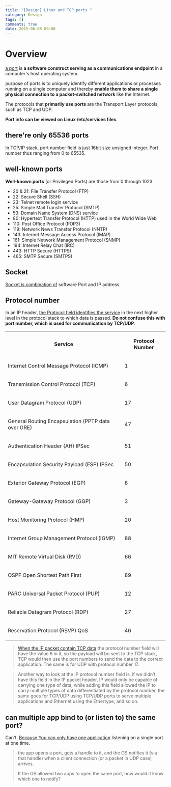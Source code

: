```yaml
---
title: "[Design] Linux and TCP ports "
category: Design
tags: []
comments: true
date: 2015-06-08 00:00
---
```



# Overview

[a port](http://en.wikipedia.org/wiki/Port_%28computer_networking%29) is **a software construct serving as a communications endpoint** in a computer's host operating system.

purpose of ports is to uniquely identify different applications or processes running on a single computer and thereby **enable them to share a single physical connection to a packet-switched network** like the Internet.

The protocols that **primarily use ports** are the Transport Layer protocols, such as TCP and UDP.

**Port info can be viewed on Linux /etc/services files**.

## there're only 65536 ports

In TCP/IP stack, port number field is just 16bit size unsigned integer. Port number thus ranging from 0 to 65535.

## well-known ports

**Well-known ports** (or Privileged Ports) are those from 0 through 1023.

- 20 & 21: File Transfer Protocol (FTP)
- 22: Secure Shell (SSH)
- 23: Telnet remote login service
- 25: Simple Mail Transfer Protocol (SMTP)
- 53: Domain Name System (DNS) service
- 80: Hypertext Transfer Protocol (HTTP) used in the World Wide Web
- 110: Post Office Protocol (POP3)
- 119: Network News Transfer Protocol (NNTP)
- 143: Internet Message Access Protocol (IMAP)
- 161: Simple Network Management Protocol (SNMP)
- 194: Internet Relay Chat (IRC)
- 443: HTTP Secure (HTTPS)
- 465: SMTP Secure (SMTPS)

## Socket

[Socket is combination of](http://www.linuxnix.com/2011/05/important-port-numbers-linux-system-administrator.html) software Port and IP address.

## Protocol number

In an IP header, [the Protocol field identifies the service](https://technet.microsoft.com/en-us/library/cc959827.aspx) in the next higher level in the protocol stack to which data is passed. **Do not confuse this with port number, which is used for communication by TCP/UDP**.

<table>
<tbody><tr><th>
<p>
Service</p>
</th><th>
<p>
Protocol Number</p>
</th></tr>
<tr><td>
<p>
Internet Control Message Protocol (ICMP)</p>
</td><td>
<p>
1</p>
</td></tr>
<tr><td>
<p>
Transmission Control Protocol (TCP)</p>
</td><td>
<p>
6</p>
</td></tr>
<tr><td>
<p>
User Datagram Protocol (UDP)</p>
</td><td>
<p>
17</p>
</td></tr>
<tr><td>
<p>
General Routing Encapsulation (PPTP data over GRE)</p>
</td><td>
<p>
47</p>
</td></tr>
<tr><td>
<p>
Authentication Header (AH) IPSec</p>
</td><td>
<p>
51</p>
</td></tr>
<tr><td>
<p>
Encapsulation Security Payload (ESP) IPSec</p>
</td><td>
<p>
50</p>
</td></tr>
<tr><td>
<p>
Exterior Gateway Protocol (EGP)</p>
</td><td>
<p>
8</p>
</td></tr>
<tr><td>
<p>
Gateway-Gateway Protocol (GGP)</p>
</td><td>
<p>
3</p>
</td></tr>
<tr><td>
<p>
Host Monitoring Protocol (HMP)</p>
</td><td>
<p>
20</p>
</td></tr>
<tr><td>
<p>
Internet Group Management Protocol (IGMP)</p>
</td><td>
<p>
88</p>
</td></tr>
<tr><td>
<p>
MIT Remote Virtual Disk (RVD)</p>
</td><td>
<p>
66</p>
</td></tr>
<tr><td>
<p>
OSPF Open Shortest Path First</p>
</td><td>
<p>
89</p>
</td></tr>
<tr><td>
<p>
PARC Universal Packet Protocol (PUP)</p>
</td><td>
<p>
12</p>
</td></tr>
<tr><td>
<p>
Reliable Datagram Protocol (RDP)</p>
</td><td>
<p>
27</p>
</td></tr>
<tr><td>
<p>
Reservation Protocol (RSVP) QoS</p>
</td><td>
<p>
46</p>
</td></tr>
</tbody></table>

> [When the IP packet contain TCP data](https://learningnetwork.cisco.com/thread/61029) the protocol number field will have the value 6 in it, so the payload will be sent to the TCP stack, TCP would then use the port numbers to send the data to the correct application. The same is for UDP with protocol number 17.

> Another way to look at the IP protocol number field is, if we didn't have this field in the IP packet header, IP would only be capable of carrying one type of data, while adding this field allowed the IP to carry multiple types of data differentiated by the protocol number, the same goes for TCP/UDP using TCP/UDP ports to serve multiple applications and Ethernet using the Ethertype, and so on.

## can multiple app bind to (or listen to) the same port?

Can't. [Because You can only have one application](http://stackoverflow.com/questions/1694144/can-two-applications-listen-to-the-same-port) listening on a single port at one time.

> the app opens a port, gets a handle to it, and the OS notifies it (via that handle) when a client connection (or a packet in UDP case) arrives.
>
> If the OS allowed two apps to open the same port, how would it know which one to notify?
